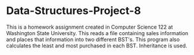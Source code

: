# Data-Structures-Project-8
This is a homework assignment created in Computer Science 122 at Washington State University. This reads a file containing sales information and places that information into two different BST's. This program also calculates the least and most purchased in each BST. Inheritance is used.
